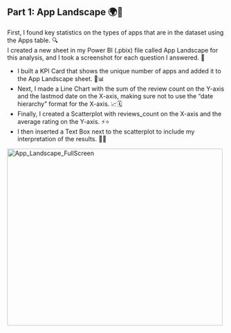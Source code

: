 ## Part 1: App Landscape 🌍📱
First, I found key statistics on the types of apps that are in the dataset using the Apps table. 🔍  
I created a new sheet in my Power BI (.pbix) file called App Landscape for this analysis, and I took a screenshot for each question I answered. 📸  

- I built a KPI Card that shows the unique number of apps and added it to the App Landscape sheet. 🔢📊  
- Next, I made a Line Chart with the sum of the review count on the Y-axis and the lastmod date on the X-axis, making sure not to use the “date hierarchy” format for the X-axis. 📈🗓️  
- Finally, I created a Scatterplot with reviews_count on the X-axis and the average rating on the Y-axis. ⚡⭐  
- I then inserted a Text Box next to the scatterplot to include my interpretation of the results. 📝💡

<img width="498" height="409" alt="App_Landscape_FullScreen" src="https://github.com/user-attachments/assets/35dfc16f-25ca-4330-9996-508a34bb23a2" />
